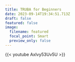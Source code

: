 ```yaml
---
title: TRUBA for Beginners
date: 2023-09-14T19:34:51.713Z
draft: false
featured: false
image:
  filename: featured
  focal_point: Smart
  preview_only: false
---
```

{{< youtube AxIvy53Uv5U >}}
